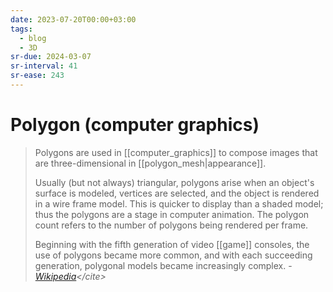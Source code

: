 ```yaml
---
date: 2023-07-20T00:00+03:00
tags:
  - blog
  - 3D
sr-due: 2024-03-07
sr-interval: 41
sr-ease: 243
---
```


# Polygon (computer graphics)

> Polygons are used in [[computer_graphics]] to compose images that are
> three-dimensional in [[polygon_mesh|appearance]].
>
> Usually (but not always) triangular, polygons arise when an object's surface
> is modeled, vertices are selected, and the object is rendered in a wire frame
> model. This is quicker to display than a shaded model; thus the polygons are a
> stage in computer animation. The polygon count refers to the number of
> polygons being rendered per frame.
>
> Beginning with the fifth generation of video [[game]] consoles, the use of
> polygons became more common, and with each succeeding generation, polygonal
> models became increasingly complex.
> - <cite>[Wikipedia](https://en.wikipedia.org/wiki/Polygon_\(computer_graphics\))</cite>
